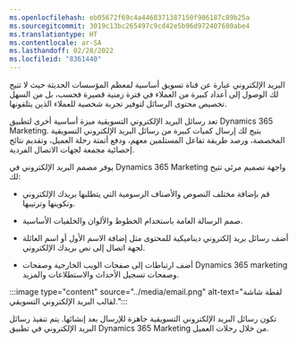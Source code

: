 ```yaml
---
ms.openlocfilehash: eb05672f69c4a4468371387150f986187c89b25a
ms.sourcegitcommit: 3019c13bc265497c9cd42e5b96d972407680abe4
ms.translationtype: HT
ms.contentlocale: ar-SA
ms.lasthandoff: 02/28/2022
ms.locfileid: "8361440"
---
```

البريد الإلكتروني عبارة عن قناة تسويق أساسية لمعظم المؤسسات الحديثة حيث لا تتيح لك الوصول إلى أعداد كبيرة من العملاء في فترة زمنية قصيرة فحسب، بل من السهل تخصيص محتوى الرسائل لتوفير تجربة شخصية للعملاء الذين يتلقونها. 

تعد رسائل البريد الإلكتروني التسويقية ميزة أساسية أخرى لتطبيق Dynamics 365 Marketing. يتيح لك إرسال كميات كبيرة من رسائل البريد الإلكتروني التسويقية المخصصة، ورصد طريقة تفاعل المستلمين معهم، ودفع أتمتة رحلة العميل، وتقديم نتائج إحصائية مجمعة لجهات الاتصال الفردية. 

يوفر مصمم البريد الإلكتروني في Dynamics 365 Marketing واجهة تصميم مرئي تتيح لك:


- قم بإضافة مختلف النصوص والأصناف الرسومية التي يتطلبها بريدك الإلكتروني وتكوينها وترتيبها. 

- صمم الرسالة العامة باستخدام الخطوط والألوان والخلفيات الأساسية.

- أضف رسائل بريد إلكتروني ديناميكية للمحتوى مثل إضافة الاسم الأول أو اسم العائلة لجهة اتصال إلى نص بريدك الإلكتروني. 

- أضف ارتباطات إلى صفحات الويب الخارجية وصفحات Dynamics 365 marketing وصفحات تسجيل الأحداث والاستطلاعات والمزيد.

:::image type="content" source="../media/email.png" alt-text="لقطة شاشة لقالب البريد الإلكتروني التسويقي.":::

تكون رسائل البريد الإلكتروني التسويقية جاهزة للإرسال بعد إنشائها. يتم تنفيذ رسائل البريد الإلكتروني في تطبيق Dynamics 365 Marketing من خلال رحلات العميل.